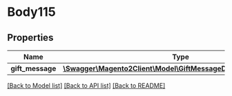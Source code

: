 # Body115

## Properties
Name | Type | Description | Notes
------------ | ------------- | ------------- | -------------
**gift_message** | [**\Swagger\Magento2Client\Model\GiftMessageDataMessageInterface**](GiftMessageDataMessageInterface.md) |  | 

[[Back to Model list]](../README.md#documentation-for-models) [[Back to API list]](../README.md#documentation-for-api-endpoints) [[Back to README]](../README.md)


